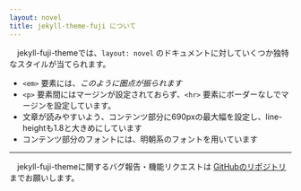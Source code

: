 ```yaml
---
layout: novel
title: jekyll-theme-fuji について
---
```


　jekyll-fuji-themeでは、`layout: novel` のドキュメントに対していくつか独特なスタイルが当てられます。

- `<em>` 要素には、*このように圏点が振られます*
- `<p>` 要素間にはマージンが設定されておらず、`<hr>` 要素にボーダーなしでマージンを設定しています。
- 文章が読みやすいよう、コンテンツ部分に690pxの最大幅を設定し、line-heightも1.8と大きめにしています
- コンテンツ部分のフォントには、明朝系のフォントを用いています

---

　jekyll-fuji-themeに関するバグ報告・機能リクエストは [GitHubのリポジトリ](https://github.com/fuji-nakahara/jekyll-theme-fuji) までお願いします。
